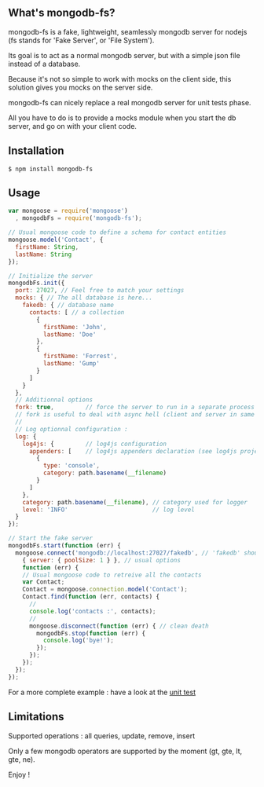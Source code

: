 ## What's mongodb-fs?

  mongodb-fs is a fake, lightweight, seamlessly mongodb server for nodejs (fs stands for 'Fake Server', or 'File System').

  Its goal is to act as a normal mongodb server, but with a simple json file instead of a database.

  Because it's not so simple to work with mocks on the client side, this solution gives you mocks on the server side.

  mongodb-fs can nicely replace a real mongodb server for unit tests phase.

  All you have to do is to provide a mocks module when you start the db server, and go on with your client code.

## Installation

    $ npm install mongodb-fs


## Usage

```javascript
var mongoose = require('mongoose')
  , mongodbFs = require('mongodb-fs');

// Usual mongoose code to define a schema for contact entities
mongoose.model('Contact', {
  firstName: String,
  lastName: String
});

// Initialize the server
mongodbFs.init({
  port: 27027, // Feel free to match your settings
  mocks: { // The all database is here...
    fakedb: { // database name
      contacts: [ // a collection
        {
          firstName: 'John',
          lastName: 'Doe'
        },
        {
          firstName: 'Forrest',
          lastName: 'Gump'
        }
      ]
    }
  },
  // Additionnal options
  fork: true,         // force the server to run in a separate process (default: false)
  // fork is useful to deal with async hell (client and server in same main-loop)
  //
  // Log optionnal configuration :
  log: {
    log4js: {         // log4js configuration
      appenders: [    // log4js appenders declaration (see log4js project for more informations)
        {
          type: 'console',
          category: path.basename(__filename)
        }
      ]
    },
    category: path.basename(__filename), // category used for logger
    level: 'INFO'                        // log level
  }
});

// Start the fake server
mongodbFs.start(function (err) {
  mongoose.connect('mongodb://localhost:27027/fakedb', // 'fakedb' should be available in mocks
    { server: { poolSize: 1 } }, // usual options
    function (err) {
    // Usual mongoose code to retreive all the contacts
    var Contact;
    Contact = mongoose.connection.model('Contact');
    Contact.find(function (err, contacts) {
      //
      console.log('contacts :', contacts);
      //
      mongoose.disconnect(function (err) { // clean death
        mongodbFs.stop(function (err) {
          console.log('bye!');
        });
      });
    });
  });
});

```

For a more complete example : have a look at the
[unit test](https://github.com/openhoat/mongodb-fs/tree/master/test/testMongoDbFs.js)

## Limitations

Supported operations : all queries, update, remove, insert

Only a few mongodb operators are supported by the moment (gt, gte, lt, gte, ne).


Enjoy !
